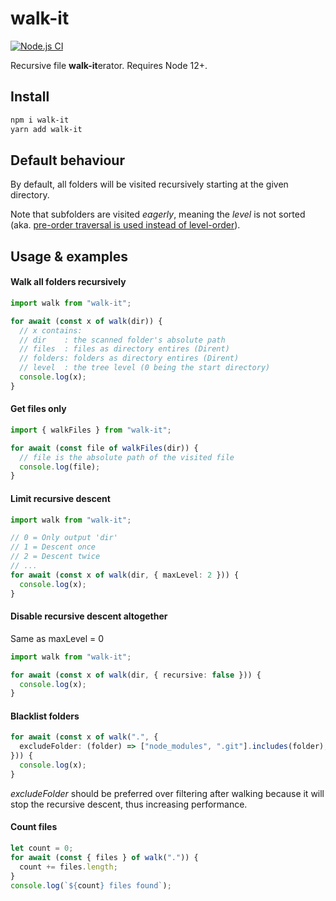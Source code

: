 # walk-it

[![Node.js CI](https://github.com/marvin-j97/walk-it/actions/workflows/node.js.yml/badge.svg)](https://github.com/marvin-j97/walk-it/actions/workflows/node.js.yml)

Recursive file **walk-it**erator. Requires Node 12+.

## Install

```bash
npm i walk-it
yarn add walk-it
```

## Default behaviour

By default, all folders will be visited recursively starting at the given directory.

Note that subfolders are visited _eagerly_, meaning the _level_ is not sorted (aka. [pre-order traversal is used instead of level-order](https://en.wikipedia.org/wiki/Tree_traversal)).

## Usage & examples

#### Walk all folders recursively

```typescript
import walk from "walk-it";

for await (const x of walk(dir)) {
  // x contains:
  // dir    : the scanned folder's absolute path
  // files  : files as directory entires (Dirent)
  // folders: folders as directory entires (Dirent)
  // level  : the tree level (0 being the start directory)
  console.log(x);
}
```

#### Get files only

```typescript
import { walkFiles } from "walk-it";

for await (const file of walkFiles(dir)) {
  // file is the absolute path of the visited file
  console.log(file);
}
```

#### Limit recursive descent

```typescript
import walk from "walk-it";

// 0 = Only output 'dir'
// 1 = Descent once
// 2 = Descent twice
// ...
for await (const x of walk(dir, { maxLevel: 2 })) {
  console.log(x);
}
```

#### Disable recursive descent altogether

Same as maxLevel = 0

```typescript
import walk from "walk-it";

for await (const x of walk(dir, { recursive: false })) {
  console.log(x);
}
```

#### Blacklist folders

```typescript
for await (const x of walk(".", {
  excludeFolder: (folder) => ["node_modules", ".git"].includes(folder),
})) {
  console.log(x);
}
```

_excludeFolder_ should be preferred over filtering after walking because it will stop the recursive descent, thus increasing performance.

#### Count files

```typescript
let count = 0;
for await (const { files } of walk(".")) {
  count += files.length;
}
console.log(`${count} files found`);
```
